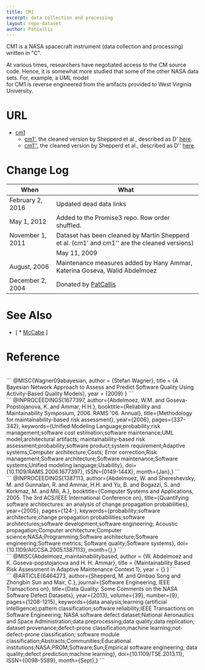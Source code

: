 ```yaml
---
title: CM1
excerpt: data collection and processing
layout: repo-dataset
author: PatCallis
---
```



CM1 is a NASA spacecraft instrument (data collection and processing) written in "C".


At various times, researchers have negotiated access to the CM source code. Hence, it is somewhat more studied that some of the other NASA data sets. For, example, a UML model  
for CM1 is reverse engineered from the artifacts provided to West Virginia University.


# URL

* [cm1](https://terapromise.csc.ncsu.edurepo/defect/mccabehalsted/cm/cm1/)
    * [cm1'](https://terapromise.csc.ncsu.edurepo/defect/mccabehalsted/cm/cm1/d), the cleaned version by Shepperd et al., described as D' [here](http://nasa-softwaredefectdatasets.wikispaces.com/home).
    * [cm1''](https://terapromise.csc.ncsu.edurepo/defect/mccabehalsted/cm/cm1/dd), the cleaned version by Shepperd et al., described as D'' [here](http://nasa-softwaredefectdatasets.wikispaces.com/home).


# Change Log

When | What
--- | ----
February 2, 2016 | Updated dead data links
May 1, 2012 | Added to the Promise3 repo. Row order shuffled.
November 1, 2011 | Dataset has been cleaned by Martin Shepperd et al. (cm1' and cm1'' are the cleaned versions)
|| May 11, 2009|| Bayes net material added by Stefan Wagner ||
August, 2006 | Maintenance measures added by Hany Ammar, Katerina Goseva, Walid Abdelmoez
December 2, 2004 | Donated by [PatCallis](/repo/people/data-donors/promise3.html)


# See Also

  * [ * [McCabe](/repo/defect/tut.html)
]


# Reference

<br>
```
@MISC{Wagner09abayesian,
    author = {Stefan Wagner},
    title = {A Bayesian Network Approach to Assess and Predict Software Quality Using Activity-Based Quality Models},
    year = {2009}
}
```
<br>
```
@INPROCEEDINGS{1677397,
author={Abdelmoez, W.M. and Goseva-Popstojanova, K. and Ammar, H.H.},
booktitle={Reliability and Maintainability Symposium, 2006. RAMS '06. Annual},
title={Methodology for maintainability-based risk assessment},
year={2006},
pages={337-342},
keywords={Unified Modeling Language;probability;risk management;software cost estimation;software maintenance;UML model;architectural artifacts;
          maintainability-based risk assessment;probability;software product;system requirement;Adaptive systems;Computer architecture;Costs;
          Error correction;Risk management;Software architecture;Software maintenance;Software systems;Unified modeling language;Usability},
doi={10.1109/RAMS.2006.1677397},
ISSN={0149-144X},
month={Jan},}
```
<br>
```
@INPROCEEDINGS{1387113,
author={Abdelmoez, W. and Shereshevsky, M. and Gunnalan, R. and Ammar, H.H. and Yu, B. and Bogazzi, S. and Korkmaz, M. and Mili, A.},
booktitle={Computer Systems and Applications, 2005. The 3rd ACS/IEEE International Conference on},
title={Quantifying software architectures: an analysis of change propagation probabilities},
year={2005},
pages={124-},
keywords={probability;software architecture;change propagation probabilities;software architectures;software development;software engineering;
          Acoustic propagation;Computer architecture;Computer science;NASA;Programming;Software architecture;Software engineering;Software metrics;
          Software quality;Software systems},
doi={10.1109/AICCSA.2005.1387113},
month={},}
```
<br>
```
  @MISC{Abdelmoez_maintainabilitybased,
      author = {W. Abdelmoez and K. Goseva-popstojanova and H. H. Ammar},
      title = {Maintainability Based Risk Assessment in Adaptive Maintenance Context 1},
      year = {}
  }
```
<br>
```
@ARTICLE{6464273,
author={Shepperd, M. and Qinbao Song and Zhongbin Sun and Mair, C.},
journal={Software Engineering, IEEE Transactions on},
title={Data Quality: Some Comments on the NASA Software Defect Datasets},
year={2013},
volume={39},
number={9},
pages={1208-1215},
keywords={data analysis;learning (artificial intelligence);pattern classification;software reliability;IEEE Transactions on Software Engineering;
          NASA software defect dataset;National Aeronautics and Space Administration;data preprocessing;data quality;data replication;
          dataset provenance;defect-prone classification;machine learning;not-defect-prone classification;
          software module classification;Abstracts;Communities;Educational institutions;NASA;PROM;Software;Sun;Empirical software engineering;
          data quality;defect prediction;machine learning},
doi={10.1109/TSE.2013.11},
ISSN={0098-5589},
month={Sept},}
```
